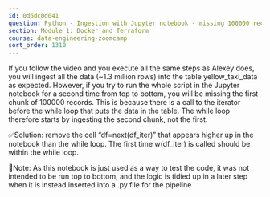 ```yaml
---
id: 0d6dc0d041
question: Python - Ingestion with Jupyter notebook - missing 100000 records
section: Module 1: Docker and Terraform
course: data-engineering-zoomcamp
sort_order: 1310
---
```


If you follow the video  and you execute all the same steps as Alexey does, you will ingest all the data (~1.3 million rows) into the table yellow_taxi_data as expected.
However, if you try to run the whole script in the Jupyter notebook for a second time from top to bottom, you will be missing the first chunk of 100000 records. This is because there is a call to the iterator before the while loop that puts the data in the table. The while loop therefore starts by ingesting the second chunk, not the first.

✅Solution: remove the cell “df=next(df_iter)” that appears higher up in the notebook than the while loop. The first time w(df_iter) is called should be within the while loop.

📔Note: As this notebook is just used as a way to test the code, it was not intended to be run top to bottom, and the logic is tidied up in a later step when it is instead inserted into a .py file for the pipeline

